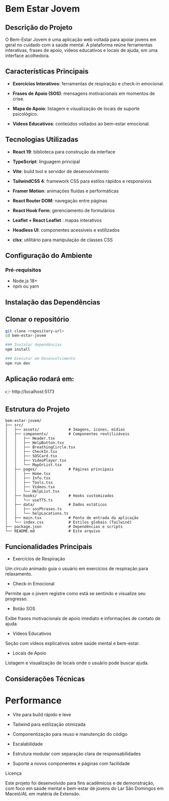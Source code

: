 # Bem Estar Jovem 

## Descrição do Projeto

O Bem-Estar Jovem é uma aplicação web voltada para apoiar jovens em geral no cuidado com a saúde mental.
A plataforma reúne ferramentas interativas, frases de apoio, vídeos educativos e locais de ajuda, em uma interface acolhedora.

## Características Principais

- **Exercícios Interativos**: ferramentas de respiração e check-in emocional.

- **Frases de Apoio (SOS)**: mensagens motivacionais em momentos de crise.

- **Mapa de Apoio**: listagem e visualização de locais de suporte psicológico.

- **Vídeos Educativos**: conteúdos voltados ao bem-estar emocional.


## Tecnologias Utilizadas

- **React 19**: biblioteca para construção da interface

- **TypeScript**: linguagem principal

- **Vite**: build tool e servidor de desenvolvimento

- **TailwindCSS 4**: framework CSS para estilos rápidos e responsivos

- **Framer Motion**: animações fluidas e performáticas

- **React Router DOM**: navegação entre páginas

- **React Hook Form**: gerenciamento de formulários

- **Leaflet + React Leaflet** : mapas interativos

- **Headless UI**: componentes acessíveis e estilizados

- **clsx**: utilitário para manipulação de classes CSS

## Configuração do Ambiente

### Pré-requisitos

- Node.js 18+
- npm ou yarn

## Instalação das Dependências

## Clonar o repositório

```bash
git clone <repository-url>
cd bem-estar-jovem

### Instalar dependências
npm install

### Executar em Desenvolvimento
npm run dev
```

## Aplicação rodará em:
👉 http://localhost:5173

## Estrutura do Projeto
```
bem-estar-jovem/
├── src/
│   ├── assets/             # Imagens, ícones, mídias
│   ├── components/         # Componentes reutilizáveis
│   │   ├── Header.tsx
│   │   ├── HelpButton.tsx
│   │   ├── BreathingCircle.tsx
│   │   ├── CheckIn.tsx
│   │   ├── SOSCard.tsx
│   │   ├── VideoPlayer.tsx
│   │   └── MapOrList.tsx
│   ├── pages/              # Páginas principais
│   │   ├── Home.tsx
│   │   ├── Info.tsx
│   │   ├── Tools.tsx
│   │   ├── Videos.tsx
│   │   └── HelpList.tsx
│   ├── hooks/              # Hooks customizados
│   │   └── useTTS.ts
│   ├── data/               # Dados estáticos
│   │   ├── sosPhrases.ts
│   │   └── helpLocations.ts
│   ├── main.tsx            # Ponto de entrada da aplicação
│   └── index.css           # Estilos globais (Tailwind)
├── package.json            # Dependências e scripts
└── README.md               # Este arquivo
```

## Funcionalidades Principais
- Exercícios de Respiração

Um círculo animado guia o usuário em exercícios de respiração para relaxamento.

-  Check-in Emocional

Permite que o jovem registre como está se sentindo e visualize seu progresso.

-  Botão SOS

Exibe frases motivacionais de apoio imediato e informações de contato de ajuda.

- Vídeos Educativos

Seção com vídeos explicativos sobre saúde mental e bem-estar.

- Locais de Apoio

Listagem e visualização de locais onde o usuário pode buscar ajuda.

## Considerações Técnicas
# Performance

- Vite para build rápido e leve

- Tailwind para estilização otimizada

- Componentização para reuso e manutenção do código

- Escalabilidade

- Estrutura modular com separação clara de responsabilidades

- Suporte a novos componentes e páginas com facilidade


Licença

Este projeto foi desenvolvido para fins acadêmicos e de demonstração, com foco em saúde mental e bem-estar de jovens do Lar São Domingos em Maceió/AL em matéria de Extensão.
